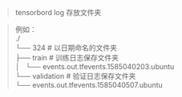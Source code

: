 > tensorbord log 存放文件夹  <br>


> 例如： <br>
./ <br>
└── 324    # 以日期命名的文件夹 <br>
    ├── train    # 训练日志保存文件夹 <br>
    │   └── events.out.tfevents.1585040203.ubuntu <br>
    └── validation    # 验证日志保存文件夹 <br>
        └── events.out.tfevents.1585040507.ubuntu <br>

